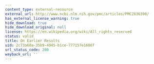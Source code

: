 ```yaml
---
content_type: external-resource
external_url: http://www.ncbi.nlm.nih.gov/pmc/articles/PMC2636390/
has_external_license_warning: true
hide_download: true
hide_download_original: null
license: https://en.wikipedia.org/wiki/All_rights_reserved
status: valid
title: On Earlier Results
uid: 2c73a68a-35b9-4945-b1ce-777157e1686f
url_status_code: 200
wayback_url: ''
---
```

